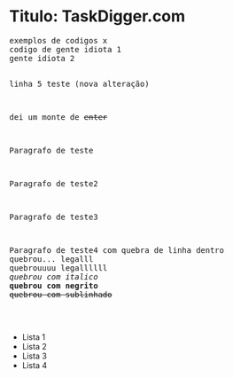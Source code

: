 <h1>Titulo: TaskDigger.com</h1>
<pre>exemplos de codigos x<br>codigo de gente idiota 1<br>gente idiota 2


linha 5 teste (nova alteração)






dei um monte de <s>enter</s>

<p>Paragrafo de teste</p>
<p>Paragrafo de teste2</p>
<p>Paragrafo de teste3</p>
<p>Paragrafo de teste4 com quebra de linha dentro<br>quebrou... legalll<br>quebrouuuu legallllll<br><i>quebrou com italico</i><br><b>quebrou com negrito</b><br><s>quebrou com sublinhado</s></p>

</pre>

<ul>
<li>Lista 1</li>
<li>Lista 2</li>
<li>Lista 3</li>
<li>Lista 4</li>
</ul>